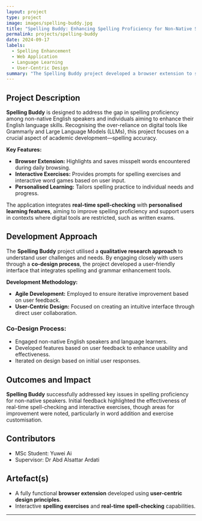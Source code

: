 ```yaml
---
layout: project
type: project
image: images/spelling-buddy.jpg
title: "Spelling Buddy: Enhancing Spelling Proficiency for Non-Native Speakers"
permalink: projects/spelling-buddy
date: 2024-09-17
labels:
  - Spelling Enhancement
  - Web Application
  - Language Learning
  - User-Centric Design
summary: "The Spelling Buddy project developed a browser extension to support non-native English speakers in improving their spelling skills. Addressing the over-reliance on language enhancement tools, this project integrates real-time spell-checking, interactive exercises, and personalised learning features, employing a co-design approach with users to create an intuitive and effective tool."
---
```


## Project Description

**Spelling Buddy** is designed to address the gap in spelling proficiency among non-native English speakers and individuals aiming to enhance their English language skills. Recognising the over-reliance on digital tools like Grammarly and Large Language Models (LLMs), this project focuses on a crucial aspect of academic development—spelling accuracy.

**Key Features:**
- **Browser Extension:** Highlights and saves misspelt words encountered during daily browsing.
- **Interactive Exercises:** Provides prompts for spelling exercises and interactive word games based on user input.
- **Personalised Learning:** Tailors spelling practice to individual needs and progress.

The application integrates **real-time spell-checking** with **personalised learning features**, aiming to improve spelling proficiency and support users in contexts where digital tools are restricted, such as written exams.

## Development Approach

The **Spelling Buddy** project utilised a **qualitative research approach** to understand user challenges and needs. By engaging closely with users through a **co-design process**, the project developed a user-friendly interface that integrates spelling and grammar enhancement tools.

**Development Methodology:**
- **Agile Development:** Employed to ensure iterative improvement based on user feedback.
- **User-Centric Design:** Focused on creating an intuitive interface through direct user collaboration.

### Co-Design Process:
- Engaged non-native English speakers and language learners.
- Developed features based on user feedback to enhance usability and effectiveness.
- Iterated on design based on initial user responses.

## Outcomes and Impact

**Spelling Buddy** successfully addressed key issues in spelling proficiency for non-native speakers. Initial feedback highlighted the effectiveness of real-time spell-checking and interactive exercises, though areas for improvement were noted, particularly in word addition and exercise customisation.

## Contributors
- MSc Student: Yuwei Ai
- Supervisor: Dr Abd Alsattar Ardati

## Artefact(s)

- A fully functional **browser extension** developed using **user-centric design principles**.
- Interactive **spelling exercises** and **real-time spell-checking** capabilities.

---
